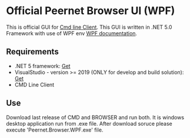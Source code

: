# Official Peernet Browser UI (WPF)
This is official GUI for [Cmd line Client](https://github.com/PeernetOfficial/Cmd). 
This GUI is written in .NET 5.0 Framework with use of WPF env [WPF documentation](https://docs.microsoft.com/en-us/dotnet/desktop/wpf/?view=netdesktop-5.0). 

## Requirements
- .NET 5 framework: [Get](https://dotnet.microsoft.com/download/dotnet/5.0)
- VisualStudio - version >= 2019 (ONLY for develop and build solution): [Get](https://visualstudio.microsoft.com/pl/downloads/)
- CMD Line Client


## Use
Download last release of CMD and BROWSER and run both.
It is windows desktop application run from .exe file. 
After download soruce please execute 'Peernet.Browser.WPF.exe' file.